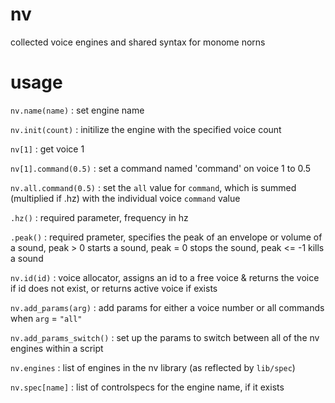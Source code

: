# nv

collected voice engines and shared syntax for monome norns

# usage

`nv.name(name)` : set engine name

`nv.init(count)` : initilize the engine with the specified voice count

`nv[1]` : get voice 1

`nv[1].command(0.5)` : set a command named 'command' on voice 1 to 0.5

`nv.all.command(0.5)` : set the `all` value for `command`, which is summed (multiplied if .hz) with the individual voice `command` value

`.hz()` : required parameter, frequency in hz

`.peak()` : required prameter, specifies the peak of an envelope or volume of a sound, peak > 0 starts a sound, peak = 0 stops the sound, peak <= -1 kills a sound

`nv.id(id)` : voice allocator, assigns an id to a free voice & returns the voice if id does not exist, or returns active voice if exists

`nv.add_params(arg)` : add params for either a voice number or all commands when `arg` = `"all"`

`nv.add_params_switch()` : set up the params to switch between all of the nv engines within a script

`nv.engines` : list of engines in the nv library (as reflected by `lib/spec`)

`nv.spec[name]` : list of controlspecs for the engine name, if it exists
